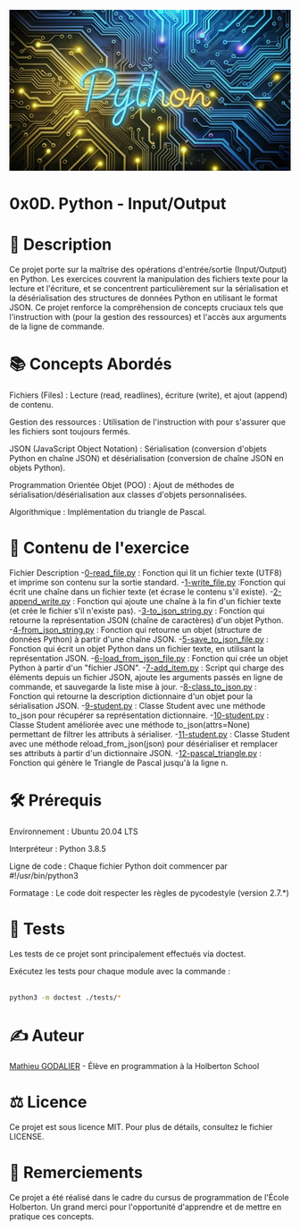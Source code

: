 <p align="center">
<img src="https://github.com/Mathieu7483/Aiko78-Photgraphy/blob/main/img/python%20n%C3%A9eon%20carte%20%C3%A9l%C3%A9ctronique.png">
</p>

# 0x0D. Python - Input/Output
# 📝 Description
Ce projet porte sur la maîtrise des opérations d'entrée/sortie (Input/Output) en Python. Les exercices couvrent la manipulation des fichiers texte pour la lecture et l'écriture, et se concentrent particulièrement sur la sérialisation et la désérialisation des structures de données Python en utilisant le format JSON. Ce projet renforce la compréhension de concepts cruciaux tels que l'instruction with (pour la gestion des ressources) et l'accès aux arguments de la ligne de commande.

# 📚 Concepts Abordés
Fichiers (Files) : Lecture (read, readlines), écriture (write), et ajout (append) de contenu.

Gestion des ressources : Utilisation de l'instruction with pour s'assurer que les fichiers sont toujours fermés.

JSON (JavaScript Object Notation) : Sérialisation (conversion d'objets Python en chaîne JSON) et désérialisation (conversion de chaîne JSON en objets Python).

Programmation Orientée Objet (POO) : Ajout de méthodes de sérialisation/désérialisation aux classes d'objets personnalisées.

Algorithmique : Implémentation du triangle de Pascal.

# 📂 Contenu de l'exercice
Fichier	Description
-[0-read_file.py]() :	Fonction qui lit un fichier texte (UTF8) et imprime son contenu sur la sortie standard.
-[1-write_file.py]()	:Fonction qui écrit une chaîne dans un fichier texte (et écrase le contenu s'il existe).
-[2-append_write.py]() :	Fonction qui ajoute une chaîne à la fin d'un fichier texte (et crée le fichier s'il n'existe pas).
-[3-to_json_string.py]()	: Fonction qui retourne la représentation JSON (chaîne de caractères) d'un objet Python.
-[4-from_json_string.py]()	: Fonction qui retourne un objet (structure de données Python) à partir d'une chaîne JSON.
-[5-save_to_json_file.py]()	: Fonction qui écrit un objet Python dans un fichier texte, en utilisant la représentation JSON.
-[6-load_from_json_file.py]()	: Fonction qui crée un objet Python à partir d'un "fichier JSON".
-[7-add_item.py]()	: Script qui charge des éléments depuis un fichier JSON, ajoute les arguments passés en ligne de commande, et sauvegarde la liste mise à jour.
-[8-class_to_json.py]()	: Fonction qui retourne la description dictionnaire d'un objet pour la sérialisation JSON.
-[9-student.py]()	: Classe Student avec une méthode to_json pour récupérer sa représentation dictionnaire.
-[10-student.py]()	: Classe Student améliorée avec une méthode to_json(attrs=None) permettant de filtrer les attributs à sérialiser.
-[11-student.py]()	: Classe Student avec une méthode reload_from_json(json) pour désérialiser et remplacer ses attributs à partir d'un dictionnaire JSON.
-[12-pascal_triangle.py]()	: Fonction qui génère le Triangle de Pascal jusqu'à la ligne n.


# 🛠️ Prérequis
Environnement : Ubuntu 20.04 LTS

Interpréteur : Python 3.8.5

Ligne de code : Chaque fichier Python doit commencer par #!/usr/bin/python3

Formatage : Le code doit respecter les règles de pycodestyle (version 2.7.*)

# 🚀 Tests
Les tests de ce projet sont principalement effectués via doctest.

Exécutez les tests pour chaque module avec la commande :

```Bash

python3 -m doctest ./tests/*
```

# ✍️ Auteur
[Mathieu GODALIER](https://github.com/Mathieu7483) - Élève en programmation à la Holberton School

# ⚖️ Licence
Ce projet est sous licence MIT. Pour plus de détails, consultez le fichier LICENSE.

# 🙏 Remerciements
Ce projet a été réalisé dans le cadre du cursus de programmation de l'École Holberton. Un grand merci pour l'opportunité d'apprendre et de mettre en pratique ces concepts.
